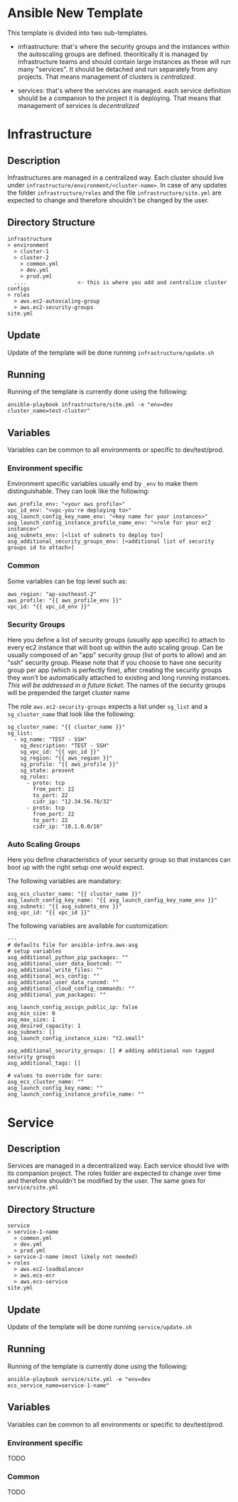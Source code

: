 # Ansible New Template

This template is divided into two sub-templates.

- infrastructure: that's where the security groups and the instances within the autoscaling groups are defined. theoritically it is managed by infrastructure teams and should contain large instances as these will run many "services". It should be detached and run separately from any projects. That means management of clusters is *centralized*.

- services: that's where the services are managed. each service definition should be a companion to the project it is deploying. That means that management of services is *decentralized*


# Infrastructure

## Description

Infrastructures are managed in a centralized way. Each cluster should live under `infrastructure/environment/<cluster-name>`. In case of any updates the folder `infrastructure/roles` and the file `infrastructure/site.yml` are expected to change and therefore shouldn't be changed by the user.

## Directory Structure

```
infrastructure
> environment
  > cluster-1
  > cluster-2
    > common.yml
    > dev.yml
    > prod.yml
  ....                <- this is where you add and centralize cluster configs
> roles
  > aws.ec2-autoscaling-group
  > aws.ec2-security-groups
site.yml
```

## Update

Update of the template will be done running `infrastructure/update.sh`

## Running

Running of the template is currently done using the following:

```
ansible-playbook infrastructure/site.yml -e "env=dev cluster_name=test-cluster"
```

## Variables

Variables can be common to all environments or specific to dev/test/prod.

### Environment specific

Environment specific variables usually end by `_env` to make them distinguishable. They can look like the following:

```
aws_profile_env: "<your aws profile>"
vpc_id_env: "<vpc-you're deploying to>"
asg_launch_config_key_name_env: "<key name for your instances>"
asg_launch_config_instance_profile_name_env: "<role for your ec2 instance>"
asg_subnets_env: [<list of subnets to deploy to>]
asg_additional_security_groups_env: [<additional list of security groups id to attach>]
```

### Common

Some variables can be top level such as:

```
aws_region: "ap-southeast-2"
aws_profile: "{{ aws_profile_env }}"
vpc_id: "{{ vpc_id_env }}"
```


### Security Groups

Here you define a list of security groups (usually app specific) to attach to every ec2 instance that will boot up within the auto scaling group. Can be usually composed of an "app" security group (list of ports to allow) and an "ssh" security group. Please note that if you choose to have one security group per app (which is perfectly fine), after creating the security groups they won't be automatically attached to existing and long running instances. *This will be addressed in a future ticket*. The names of the security groups will be prepended the target cluster name

The role `aws.ec2-security-groups` expects a list under `sg_list` and a `sg_cluster_name` that look like the following:

```
sg_cluster_name: "{{ cluster_name }}"
sg_list:
  - sg_name: "TEST - SSH"
    sg_description: "TEST - SSH"
    sg_vpc_id: "{{ vpc_id }}"
    sg_region: "{{ aws_region }}"
    sg_profile: "{{ aws_profile }}"
    sg_state: present
    sg_rules:
      - proto: tcp
        from_port: 22
        to_port: 22
        cidr_ip: "12.34.56.78/32"
      - proto: tcp
        from_port: 22
        to_port: 22
        cidr_ip: "10.1.0.0/16"
```

### Auto Scaling Groups

Here you define characteristics of your security group so that instances can boot up with the right setup one would expect.

The following variables are mandatory:
```
asg_ecs_cluster_name: "{{ cluster_name }}"
asg_launch_config_key_name: "{{ asg_launch_config_key_name_env }}"
asg_subnets: "{{ asg_subnets_env }}"
asg_vpc_id: "{{ vpc_id }}"
```

The following variables are available for customization:

```
---
# defaults file for ansible-infra.aws-asg
# setup variables
asg_additional_python_pip_packages: ""
asg_additional_user_data_bootcmd: ""
asg_additional_write_files: ""
asg_additional_ecs_config: ""
asg_additional_user_data_runcmd: ""
asg_additional_cloud_config_commands: ""
asg_additional_yum_packages: ""

asg_launch_config_assign_public_ip: false
asg_min_size: 0
asg_max_size: 1
asg_desired_capacity: 1
asg_subnets: []
asg_launch_config_instance_size: "t2.small"

asg_additional_security_groups: [] # adding additional non tagged security groups
asg_additional_tags: []

# values to override for sure:
asg_ecs_cluster_name: ""
asg_launch_config_key_name: ""
asg_launch_config_instance_profile_name: ""
```


# Service

## Description

Services are managed in a decentralized way. Each service should live with its companion project. The roles folder are expected to change over time and therefore shouldn't be modified by the user. The same goes for `service/site.yml`

## Directory Structure

```
service
> service-1-name
  > common.yml
  > dev.yml
  > prod.yml
> service-2-name (most likely not needed)
> roles
  > aws.ec2-loadbalancer
  > aws.ecs-ecr
  > aws.ecs-service
site.yml
```

## Update

Update of the template will be done running `service/update.sh`

## Running

Running of the template is currently done using the following:

```
ansible-playbook service/site.yml -e "env=dev ecs_service_name=service-1-name"
```

## Variables

Variables can be common to all environments or specific to dev/test/prod.

### Environment specific

TODO

### Common

TODO
